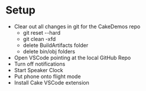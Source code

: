 # Setup

* Clear out all changes in git for the CakeDemos repo
  * git reset --hard
  * git clean -xfd
  * delete BuildArtifacts folder
  * delete bin/obj folders
* Open VSCode pointing at the local GitHub Repo
* Turn off notifications
* Start Speaker Clock
* Put phone onto flight mode
* Install Cake VSCode extension
